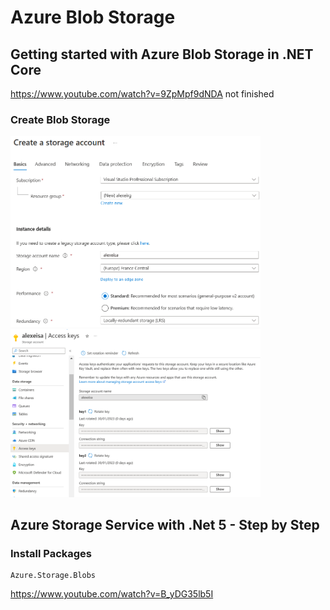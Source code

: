 # Azure Blob Storage

## Getting started with Azure Blob Storage in .NET Core 
https://www.youtube.com/watch?v=9ZpMpf9dNDA not finished

### Create Blob Storage

<img src="/pictures/storage.png" title="storage"  width="400">
<img src="/pictures/connection_string.png" title="connection string"  width="400">



## Azure Storage Service with .Net 5 - Step by Step

### Install Packages
```
Azure.Storage.Blobs
```


https://www.youtube.com/watch?v=B_yDG35lb5I
